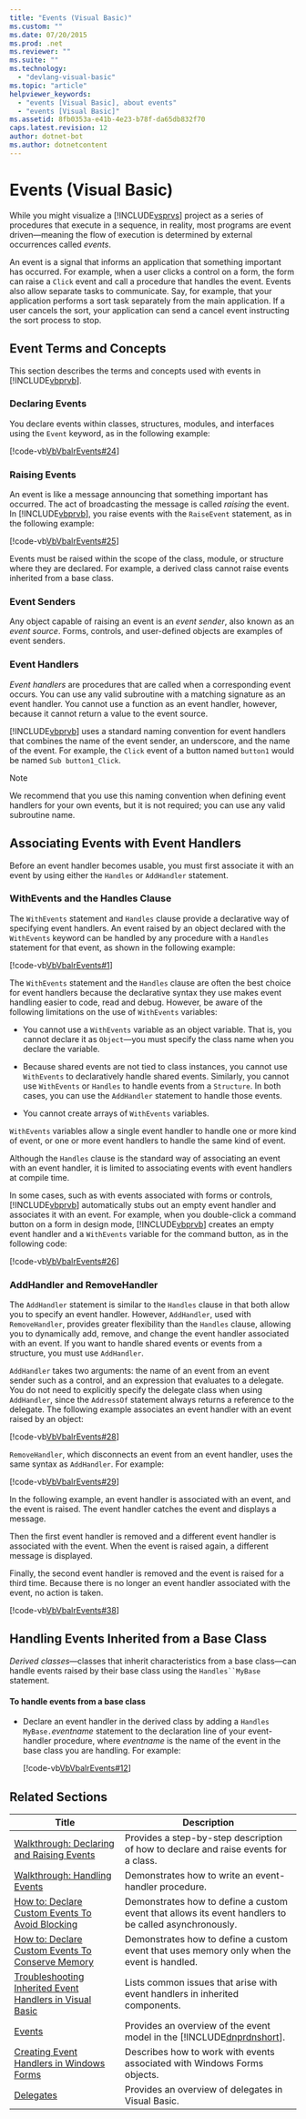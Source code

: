 ```yaml
---
title: "Events (Visual Basic)"
ms.custom: ""
ms.date: 07/20/2015
ms.prod: .net
ms.reviewer: ""
ms.suite: ""
ms.technology: 
  - "devlang-visual-basic"
ms.topic: "article"
helpviewer_keywords: 
  - "events [Visual Basic], about events"
  - "events [Visual Basic]"
ms.assetid: 8fb0353a-e41b-4e23-b78f-da65db832f70
caps.latest.revision: 12
author: dotnet-bot
ms.author: dotnetcontent
---
```

# Events (Visual Basic)
While you might visualize a [!INCLUDE[vsprvs](~/includes/vsprvs-md.md)] project as a series of procedures that execute in a sequence, in reality, most programs are event driven—meaning the flow of execution is determined by external occurrences called *events*.  
  
 An event is a signal that informs an application that something important has occurred. For example, when a user clicks a control on a form, the form can raise a `Click` event and call a procedure that handles the event. Events also allow separate tasks to communicate. Say, for example, that your application performs a sort task separately from the main application. If a user cancels the sort, your application can send a cancel event instructing the sort process to stop.  
  
## Event Terms and Concepts  
 This section describes the terms and concepts used with events in [!INCLUDE[vbprvb](~/includes/vbprvb-md.md)].  
  
### Declaring Events  
 You declare events within classes, structures, modules, and interfaces using the `Event` keyword, as in the following example:  
  
 [!code-vb[VbVbalrEvents#24](../../../../visual-basic/language-reference/statements/codesnippet/VisualBasic/events_1.vb)]  
  
### Raising Events  
 An event is like a message announcing that something important has occurred. The act of broadcasting the message is called *raising* the event. In [!INCLUDE[vbprvb](~/includes/vbprvb-md.md)], you raise events with the `RaiseEvent` statement, as in the following example:  
  
 [!code-vb[VbVbalrEvents#25](../../../../visual-basic/language-reference/statements/codesnippet/VisualBasic/events_2.vb)]  
  
 Events must be raised within the scope of the class, module, or structure where they are declared. For example, a derived class cannot raise events inherited from a base class.  
  
### Event Senders  
 Any object capable of raising an event is an *event sender*, also known as an *event source*. Forms, controls, and user-defined objects are examples of event senders.  
  
### Event Handlers  
 *Event handlers* are procedures that are called when a corresponding event occurs. You can use any valid subroutine with a matching signature as an event handler. You cannot use a function as an event handler, however, because it cannot return a value to the event source.  
  
 [!INCLUDE[vbprvb](~/includes/vbprvb-md.md)] uses a standard naming convention for event handlers that combines the name of the event sender, an underscore, and the name of the event. For example, the `Click` event of a button named `button1` would be named `Sub button1_Click`.  
  
> [!NOTE]
>  We recommend that you use this naming convention when defining event handlers for your own events, but it is not required; you can use any valid subroutine name.  
  
## Associating Events with Event Handlers  
 Before an event handler becomes usable, you must first associate it with an event by using either the `Handles` or `AddHandler` statement.  
  
### WithEvents and the Handles Clause  
 The `WithEvents` statement and `Handles` clause provide a declarative way of specifying event handlers. An event raised by an object declared with the `WithEvents` keyword can be handled by any procedure with a `Handles` statement for that event, as shown in the following example:  
  
 [!code-vb[VbVbalrEvents#1](../../../../visual-basic/language-reference/statements/codesnippet/VisualBasic/events_3.vb)]  
  
 The `WithEvents` statement and the `Handles` clause are often the best choice for event handlers because the declarative syntax they use makes event handling easier to code, read and debug. However, be aware of the following limitations on the use of `WithEvents` variables:  
  
-   You cannot use a `WithEvents` variable as an object variable. That is, you cannot declare it as `Object`—you must specify the class name when you declare the variable.  
  
-   Because shared events are not tied to class instances, you cannot use `WithEvents` to declaratively handle shared events. Similarly, you cannot use `WithEvents` or `Handles` to handle events from a `Structure`. In both cases, you can use the `AddHandler` statement to handle those events.  
  
-   You cannot create arrays of `WithEvents` variables.  
  
 `WithEvents` variables allow a single event handler to handle one or more kind of event, or one or more event handlers to handle the same kind of event.  
  
 Although the `Handles` clause is the standard way of associating an event with an event handler, it is limited to associating events with event handlers at compile time.  
  
 In some cases, such as with events associated with forms or controls, [!INCLUDE[vbprvb](~/includes/vbprvb-md.md)] automatically stubs out an empty event handler and associates it with an event. For example, when you double-click a command button on a form in design mode, [!INCLUDE[vbprvb](~/includes/vbprvb-md.md)] creates an empty event handler and a `WithEvents` variable for the command button, as in the following code:  
  
 [!code-vb[VbVbalrEvents#26](../../../../visual-basic/language-reference/statements/codesnippet/VisualBasic/events_4.vb)]  
  
### AddHandler and RemoveHandler  
 The `AddHandler` statement is similar to the `Handles` clause in that both allow you to specify an event handler. However, `AddHandler`, used with `RemoveHandler`, provides greater flexibility than the `Handles` clause, allowing you to dynamically add, remove, and change the event handler associated with an event. If you want to handle shared events or events from a structure, you must use `AddHandler`.  
  
 `AddHandler` takes two arguments: the name of an event from an event sender such as a control, and an expression that evaluates to a delegate. You do not need to explicitly specify the delegate class when using `AddHandler`, since the `AddressOf` statement always returns a reference to the delegate. The following example associates an event handler with an event raised by an object:  
  
 [!code-vb[VbVbalrEvents#28](../../../../visual-basic/language-reference/statements/codesnippet/VisualBasic/events_5.vb)]  
  
 `RemoveHandler`, which disconnects an event from an event handler, uses the same syntax as `AddHandler`. For example:  
  
 [!code-vb[VbVbalrEvents#29](../../../../visual-basic/language-reference/statements/codesnippet/VisualBasic/events_6.vb)]  
  
 In the following example, an event handler is associated with an event, and the event is raised. The event handler catches the event and displays a message.  
  
 Then the first event handler is removed and a different event handler is associated with the event. When the event is raised again, a different message is displayed.  
  
 Finally, the second event handler is removed and the event is raised for a third time. Because there is no longer an event handler associated with the event, no action is taken.  
  
 [!code-vb[VbVbalrEvents#38](../../../../visual-basic/language-reference/statements/codesnippet/VisualBasic/events_7.vb)]  
  
## Handling Events Inherited from a Base Class  
 *Derived classes*—classes that inherit characteristics from a base class—can handle events raised by their base class using the `Handles``MyBase` statement.  
  
#### To handle events from a base class  
  
-   Declare an event handler in the derived class by adding a `Handles MyBase.`*eventname* statement to the declaration line of your event-handler procedure, where *eventname* is the name of the event in the base class you are handling. For example:  
  
     [!code-vb[VbVbalrEvents#12](../../../../visual-basic/language-reference/statements/codesnippet/VisualBasic/events_8.vb)]  
  
## Related Sections  
  
|Title|Description|  
|-----------|-----------------|  
|[Walkthrough: Declaring and Raising Events](../../../../visual-basic/programming-guide/language-features/events/walkthrough-declaring-and-raising-events.md)|Provides a step-by-step description of how to declare and raise events for a class.|  
|[Walkthrough: Handling Events](../../../../visual-basic/programming-guide/language-features/events/walkthrough-handling-events.md)|Demonstrates how to write an event-handler procedure.|  
|[How to: Declare Custom Events To Avoid Blocking](../../../../visual-basic/programming-guide/language-features/events/how-to-declare-custom-events-to-avoid-blocking.md)|Demonstrates how to define a custom event that allows its event handlers to be called asynchronously.|  
|[How to: Declare Custom Events To Conserve Memory](../../../../visual-basic/programming-guide/language-features/events/how-to-declare-custom-events-to-conserve-memory.md)|Demonstrates how to define a custom event that uses memory only when the event is handled.|  
|[Troubleshooting Inherited Event Handlers in Visual Basic](../../../../visual-basic/programming-guide/language-features/events/troubleshooting-inherited-event-handlers.md)|Lists common issues that arise with event handlers in inherited components.|  
|[Events](../../../../standard/events/index.md)|Provides an overview of the event model in the [!INCLUDE[dnprdnshort](~/includes/dnprdnshort-md.md)].|  
|[Creating Event Handlers in Windows Forms](../../../../framework/winforms/creating-event-handlers-in-windows-forms.md)|Describes how to work with events associated with Windows Forms objects.|  
|[Delegates](../../../../visual-basic/programming-guide/language-features/delegates/index.md)|Provides an overview of delegates in Visual Basic.|
